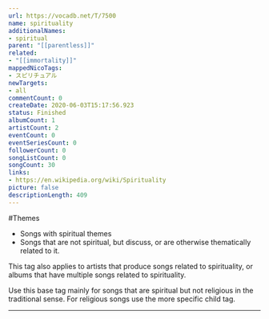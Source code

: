 ```yaml
---
url: https://vocadb.net/T/7500
name: spirituality
additionalNames: 
- spiritual
parent: "[[parentless]]"
related:
- "[[immortality]]"
mappedNicoTags:
- スピリチュアル
newTargets:
- all
commentCount: 0
createDate: 2020-06-03T15:17:56.923
status: Finished
albumCount: 1
artistCount: 2
eventCount: 0
eventSeriesCount: 0
followerCount: 0
songListCount: 0
songCount: 30
links: 
- https://en.wikipedia.org/wiki/Spirituality
picture: false
descriptionLength: 409
---
```


#Themes

* Songs with spiritual themes
* Songs that are not spiritual, but discuss, or are otherwise thematically related to it.

This tag also applies to artists that produce songs related to spirituality, or albums that have multiple songs related to spirituality.

Use this base tag mainly for songs that are spiritual but not religious in the traditional sense. For religious songs use the more specific child tag.

---

